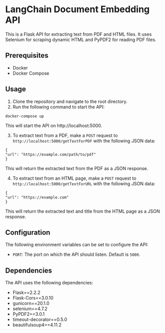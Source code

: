 # LangChain Document Embedding API

This is a Flask API for extracting text from PDF and HTML files. It uses Selenium for scraping dynamic HTML and PyPDF2 for reading PDF files.

## Prerequisites

- Docker
- Docker Compose

## Usage

1. Clone the repository and navigate to the root directory.
2. Run the following command to start the API:

```
docker-compose up
```

This will start the API on http://localhost:5000.

3. To extract text from a PDF, make a `POST` request to `http://localhost:5000/getTextForPDF` with the following JSON data:

```
{
"url": "https://example.com/path/to/pdf"
}
```

This will return the extracted text from the PDF as a JSON response.

4. To extract text from an HTML page, make a `POST` request to `http://localhost:5000/getTextForURL` with the following JSON data:

```
{
"url": "https://example.com"
}
```

This will return the extracted text and title from the HTML page as a JSON response.

## Configuration

The following environment variables can be set to configure the API:

- `PORT`: The port on which the API should listen. Default is `5000`.

## Dependencies

The API uses the following dependencies:

- Flask==2.2.2
- Flask-Cors==3.0.10
- gunicorn==20.1.0
- selenium==4.7.2
- PyPDF2==3.0.1
- timeout-decorator==0.5.0
- beautifulsoup4==4.11.2
